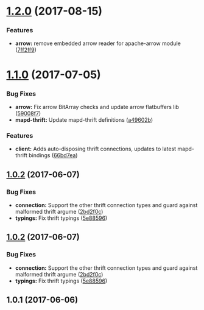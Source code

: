 <a name="1.2.0"></a>
# [1.2.0](https://github.com/graphistry/rxjs-mapd/compare/v1.1.0...v1.2.0) (2017-08-15)


### Features

* **arrow:** remove embedded arrow reader for apache-arrow module ([7ff2ff9](https://github.com/graphistry/rxjs-mapd/commit/7ff2ff9))



<a name="1.1.0"></a>
# [1.1.0](https://github.com/graphistry/rxjs-mapd/compare/v1.0.2...v1.1.0) (2017-07-05)


### Bug Fixes

* **arrow:** Fix arrow BitArray checks and update arrow flatbuffers lib ([59008f7](https://github.com/graphistry/rxjs-mapd/commit/59008f7))
* **mapd-thrift:** Update mapd-thrift definitions ([a49602b](https://github.com/graphistry/rxjs-mapd/commit/a49602b))


### Features

* **client:** Adds auto-disposing thrift connections, updates to latest mapd-thrift bindings ([66bd7ea](https://github.com/graphistry/rxjs-mapd/commit/66bd7ea))



<a name="1.0.2"></a>
## [1.0.2](https://github.com/graphistry/rxjs-mapd/compare/v1.0.1...v1.0.2) (2017-06-07)


### Bug Fixes

* **connection:** Support the other thrift connection types and guard against malformed thrift argume ([2bd2f0c](https://github.com/graphistry/rxjs-mapd/commit/2bd2f0c))
* **typings:** Fix thrift typings ([5e88596](https://github.com/graphistry/rxjs-mapd/commit/5e88596))



<a name="1.0.2"></a>
## [1.0.2](https://github.com/graphistry/rxjs-mapd/compare/v1.0.1...v1.0.2) (2017-06-07)


### Bug Fixes

* **connection:** Support the other thrift connection types and guard against malformed thrift argume ([2bd2f0c](https://github.com/graphistry/rxjs-mapd/commit/2bd2f0c))
* **typings:** Fix thrift typings ([5e88596](https://github.com/graphistry/rxjs-mapd/commit/5e88596))



<a name="1.0.1"></a>
## 1.0.1 (2017-06-06)



